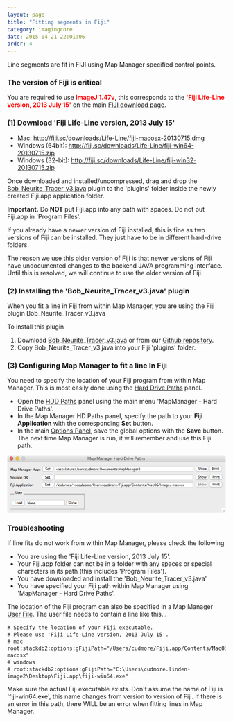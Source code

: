 ```yaml
---
layout: page
title: "Fitting segments in Fiji"
category: imagingcore
date: 2015-04-21 22:01:06
order: 4
---
```

 
Line segments are fit in FIJI using Map Manager specified control points.

### The version of Fiji is critical

You are required to use <font color="red"><strong>ImageJ 1.47v</strong></font>, this corresponds to the <font color="red"><strong>'Fiji Life-Line version, 2013 July 15'</strong></font> on the main [FIJI download page][1].

### (1) Download 'Fiji Life-Line version, 2013 July 15'
  - Mac: http://fiji.sc/downloads/Life-Line/fiji-macosx-20130715.dmg
  - Windows (64bit): http://fiji.sc/downloads/Life-Line/fiji-win64-20130715.zip
  - Windows (32-bit): http://fiji.sc/downloads/Life-Line/fiji-win32-20130715.zip

Once downloaded and installed/uncompressed, drag and drop the [Bob_Neurite_Tracer_v3.java][4] plugin to the 'plugins' folder inside the newly created Fiji.app application folder.

<p class="important"><B>Important.</B> Do <B>NOT</B> put Fiji.app into any path with spaces. Do not put Fiji.app in 'Program Files'.</p>

If you already have a newer version of Fiji installed, this is fine as two versions of Fiji can be installed. They just have to be in different hard-drive folders.

The reason we use this older version of Fiji is that newer versions of Fiji have undocumented changes to the backend JAVA programming interface. Until this is resolved, we will continue to use the older version of Fiji.

### (2) Installing the 'Bob_Neurite_Tracer_v3.java' plugin

When you fit a line in Fiji from within Map Manager, you are using the Fiji plugin Bob_Neurite_Tracer_v3.java

To install this plugin

 1. Download [Bob_Neurite_Tracer_v3.java][4] or from our [Github repository][2].
 2. Copy Bob_Neurite_Tracer_v3.java into your Fiji 'plugins' folder.
 
### (3) Configuring Map Manager to fit a line In Fiji
 
You need to specify the location of your Fiji program from within Map Manager. This is most easily done using the [Hard Drive Paths][5] panel.

 - Open the [HDD Paths][5] panel using the main menu 'MapManager - Hard Drive Paths'.
 - In the Map Manager HD Paths panel, specify the path to your **Fiji Application** with the corresponding **Set** button.
 - In the main [Options Panel][6], save the global options with the **Save** button. The next time Map Manager is run, it will remember and use this Fiji path.
 
<IMG class="img-float-left" SRC="images/mm3/mm3-hdd-paths.png" WIDTH="650">

<div class="print-page-break"></div>

### Troubleshooting

If line fits do not work from within Map Manager, please check the following

  - You are using the 'Fiji Life-Line version, 2013 July 15'.
  - Your Fiji.app folder can not be in a folder with any spaces or special characters in its path (this includes 'Program Files').
  - You have downloaded and install the 'Bob_Neurite_Tracer_v3.java'
  - You have specified your Fiji path within Map Manager using 'MapManager - Hard Drive Paths'.

The location of the Fiji program can also be specified in a Map Manager [User File][3]. The user file needs to contain a line like this...
 
	# Specify the location of your Fiji executable.
	# Please use 'Fiji Life-Line version, 2013 July 15'.
	# mac
	root:stackdb2:options:gFijiPath="/Users/cudmore/Fiji.app/Contents/MacOS/Imagej-macosx"
	# windows
	# root:stackdb2:options:gFijiPath="C:\Users\cudmore.linden-image2\Desktop\Fiji.app\fiji-win64.exe"

Make sure the actual Fiji executable exists. Don't assume the name of Fiji is 'fiji-win64.exe', this name changes from version to version of Fiji. If there is an error in this path, there WILL be an error when fitting lines in Map Manager.

[1]: http://fiji.sc/Downloads
[2]: https://github.com/cudmore/bob-fiji-plugins
[3]: user-files
[4]: images/Bob_Neurite_Tracer_v3.java
[5]: hdd-paths
[6]: stackdb-options-panel
